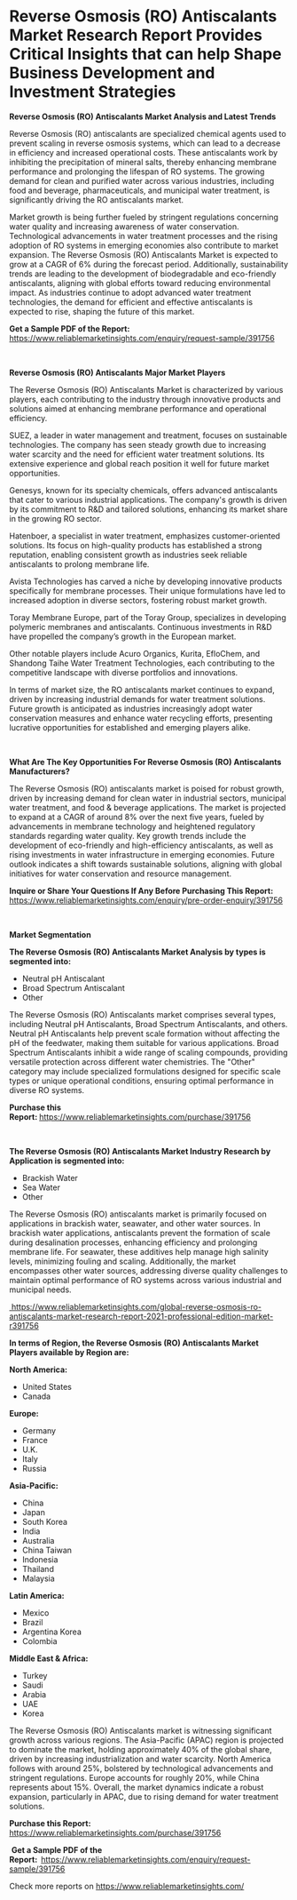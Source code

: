 <p><h1>Reverse Osmosis (RO) Antiscalants Market Research Report Provides Critical Insights that can help Shape Business Development and Investment Strategies</h1></p><p><strong>Reverse Osmosis (RO) Antiscalants Market Analysis and Latest Trends</strong></p>
<p><p>Reverse Osmosis (RO) antiscalants are specialized chemical agents used to prevent scaling in reverse osmosis systems, which can lead to a decrease in efficiency and increased operational costs. These antiscalants work by inhibiting the precipitation of mineral salts, thereby enhancing membrane performance and prolonging the lifespan of RO systems. The growing demand for clean and purified water across various industries, including food and beverage, pharmaceuticals, and municipal water treatment, is significantly driving the RO antiscalants market.</p><p>Market growth is being further fueled by stringent regulations concerning water quality and increasing awareness of water conservation. Technological advancements in water treatment processes and the rising adoption of RO systems in emerging economies also contribute to market expansion. The Reverse Osmosis (RO) Antiscalants Market is expected to grow at a CAGR of 6% during the forecast period. Additionally, sustainability trends are leading to the development of biodegradable and eco-friendly antiscalants, aligning with global efforts toward reducing environmental impact. As industries continue to adopt advanced water treatment technologies, the demand for efficient and effective antiscalants is expected to rise, shaping the future of this market.</p></p>
<p><strong>Get a Sample PDF of the Report:&nbsp;</strong> <a href="https://www.reliablemarketinsights.com/enquiry/request-sample/391756?utm_campaign=3065&utm_medium=2&utm_source=Github&utm_content=ia&utm_term=29032025&utm_id=reverse-osmosis-ro-antiscalants">https://www.reliablemarketinsights.com/enquiry/request-sample/391756</a></p>
<p>&nbsp;</p>
<p><strong>Reverse Osmosis (RO) Antiscalants Major Market Players</strong></p>
<p><p>The Reverse Osmosis (RO) Antiscalants Market is characterized by various players, each contributing to the industry through innovative products and solutions aimed at enhancing membrane performance and operational efficiency.</p><p>SUEZ, a leader in water management and treatment, focuses on sustainable technologies. The company has seen steady growth due to increasing water scarcity and the need for efficient water treatment solutions. Its extensive experience and global reach position it well for future market opportunities.</p><p>Genesys, known for its specialty chemicals, offers advanced antiscalants that cater to various industrial applications. The company's growth is driven by its commitment to R&D and tailored solutions, enhancing its market share in the growing RO sector.</p><p>Hatenboer, a specialist in water treatment, emphasizes customer-oriented solutions. Its focus on high-quality products has established a strong reputation, enabling consistent growth as industries seek reliable antiscalants to prolong membrane life.</p><p>Avista Technologies has carved a niche by developing innovative products specifically for membrane processes. Their unique formulations have led to increased adoption in diverse sectors, fostering robust market growth.</p><p>Toray Membrane Europe, part of the Toray Group, specializes in developing polymeric membranes and antiscalants. Continuous investments in R&D have propelled the company’s growth in the European market.</p><p>Other notable players include Acuro Organics, Kurita, EfloChem, and Shandong Taihe Water Treatment Technologies, each contributing to the competitive landscape with diverse portfolios and innovations.</p><p>In terms of market size, the RO antiscalants market continues to expand, driven by increasing industrial demands for water treatment solutions. Future growth is anticipated as industries increasingly adopt water conservation measures and enhance water recycling efforts, presenting lucrative opportunities for established and emerging players alike.</p></p>
<p>&nbsp;</p>
<p><strong>What Are The Key Opportunities For Reverse Osmosis (RO) Antiscalants Manufacturers?</strong></p>
<p><p>The Reverse Osmosis (RO) antiscalants market is poised for robust growth, driven by increasing demand for clean water in industrial sectors, municipal water treatment, and food & beverage applications. The market is projected to expand at a CAGR of around 8% over the next five years, fueled by advancements in membrane technology and heightened regulatory standards regarding water quality. Key growth trends include the development of eco-friendly and high-efficiency antiscalants, as well as rising investments in water infrastructure in emerging economies. Future outlook indicates a shift towards sustainable solutions, aligning with global initiatives for water conservation and resource management.</p></p>
<p><strong>Inquire or Share Your Questions If Any Before Purchasing This Report:</strong> <a href="https://www.reliablemarketinsights.com/enquiry/pre-order-enquiry/391756?utm_campaign=3065&utm_medium=2&utm_source=Github&utm_content=ia&utm_term=29032025&utm_id=reverse-osmosis-ro-antiscalants">https://www.reliablemarketinsights.com/enquiry/pre-order-enquiry/391756</a></p>
<p>&nbsp;</p>
<p><strong>Market Segmentation</strong></p>
<p><strong>The Reverse Osmosis (RO) Antiscalants Market Analysis by types is segmented into:</strong></p>
<p><ul><li>Neutral pH Antiscalant</li><li>Broad Spectrum Antiscalant</li><li>Other</li></ul></p>
<p><p>The Reverse Osmosis (RO) Antiscalants market comprises several types, including Neutral pH Antiscalants, Broad Spectrum Antiscalants, and others. Neutral pH Antiscalants help prevent scale formation without affecting the pH of the feedwater, making them suitable for various applications. Broad Spectrum Antiscalants inhibit a wide range of scaling compounds, providing versatile protection across different water chemistries. The "Other" category may include specialized formulations designed for specific scale types or unique operational conditions, ensuring optimal performance in diverse RO systems.</p></p>
<p><strong>Purchase this Report:&nbsp;</strong><a href="https://www.reliablemarketinsights.com/purchase/391756?utm_campaign=3065&utm_medium=2&utm_source=Github&utm_content=ia&utm_term=29032025&utm_id=reverse-osmosis-ro-antiscalants">https://www.reliablemarketinsights.com/purchase/391756</a></p>
<p>&nbsp;</p>
<p><strong>The Reverse Osmosis (RO) Antiscalants Market Industry Research by Application is segmented into:</strong></p>
<p><ul><li>Brackish Water</li><li>Sea Water</li><li>Other</li></ul></p>
<p><p>The Reverse Osmosis (RO) antiscalants market is primarily focused on applications in brackish water, seawater, and other water sources. In brackish water applications, antiscalants prevent the formation of scale during desalination processes, enhancing efficiency and prolonging membrane life. For seawater, these additives help manage high salinity levels, minimizing fouling and scaling. Additionally, the market encompasses other water sources, addressing diverse quality challenges to maintain optimal performance of RO systems across various industrial and municipal needs.</p></p>
<p><a href="https://www.reliablemarketinsights.com/global-reverse-osmosis-ro-antiscalants-market-research-report-2021-professional-edition-market-r391756?utm_campaign=3065&utm_medium=2&utm_source=Github&utm_content=ia&utm_term=29032025&utm_id=reverse-osmosis-ro-antiscalants">&nbsp;https://www.reliablemarketinsights.com/global-reverse-osmosis-ro-antiscalants-market-research-report-2021-professional-edition-market-r391756</a></p>
<p><strong>In terms of Region, the Reverse Osmosis (RO) Antiscalants Market Players available by Region are:</strong></p>
<p>
    <p> <strong> North America: </strong>
        <ul>
            <li>United States</li>
            <li>Canada</li>
        </ul>
        </p> 
    <p> <strong> Europe: </strong>
        <ul>
            <li>Germany</li>
            <li>France</li>
            <li>U.K.</li>
            <li>Italy</li>
            <li>Russia</li>
        </ul>
        </p> 
    <p> <strong> Asia-Pacific: </strong>
        <ul>
            <li>China</li>
            <li>Japan</li>
            <li>South Korea</li>
            <li>India</li>
            <li>Australia</li>
            <li>China Taiwan</li>
            <li>Indonesia</li>
            <li>Thailand</li>
            <li>Malaysia</li>
        </ul>
        </p> 
    <p> <strong> Latin America: </strong>
        <ul>
            <li>Mexico</li>
            <li>Brazil</li>
            <li>Argentina Korea</li>
            <li>Colombia</li>
        </ul>
        </p> 
    <p> <strong> Middle East & Africa: </strong>
        <ul>
            <li>Turkey</li>
            <li>Saudi</li>
            <li>Arabia</li>
            <li>UAE</li>
            <li>Korea</li>
        </ul>
    </p>
    </p>
<p><p>The Reverse Osmosis (RO) Antiscalants market is witnessing significant growth across various regions. The Asia-Pacific (APAC) region is projected to dominate the market, holding approximately 40% of the global share, driven by increasing industrialization and water scarcity. North America follows with around 25%, bolstered by technological advancements and stringent regulations. Europe accounts for roughly 20%, while China represents about 15%. Overall, the market dynamics indicate a robust expansion, particularly in APAC, due to rising demand for water treatment solutions.</p></p>
<p><strong>Purchase this Report: </strong><a href="https://www.reliablemarketinsights.com/purchase/391756?utm_campaign=3065&utm_medium=2&utm_source=Github&utm_content=ia&utm_term=29032025&utm_id=reverse-osmosis-ro-antiscalants">https://www.reliablemarketinsights.com/purchase/391756</a></p>
<p>&nbsp;<strong>Get a Sample PDF of the Report:&nbsp;&nbsp;</strong><a href="https://www.reliablemarketinsights.com/enquiry/request-sample/391756?utm_campaign=3065&utm_medium=2&utm_source=Github&utm_content=ia&utm_term=29032025&utm_id=reverse-osmosis-ro-antiscalants">https://www.reliablemarketinsights.com/enquiry/request-sample/391756</a></p>
<p><strong></strong></p>
<p>Check more reports on <a href="https://www.reliablemarketinsights.com/?utm_campaign=3065&utm_medium=2&utm_source=Github&utm_content=ia&utm_term=29032025&utm_id=reverse-osmosis-ro-antiscalants">https://www.reliablemarketinsights.com/</a></p>